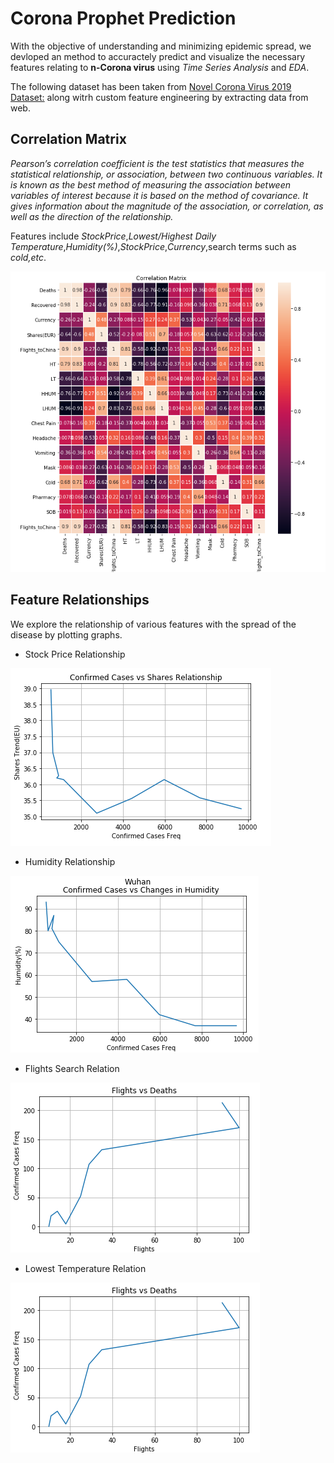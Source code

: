# Corona Prophet Prediction

With the objective of understanding and minimizing epidemic spread, we devloped an method to accuractely predict and visualize the necessary features relating to **n-Corona virus** using *Time Series Analysis* and *EDA*.

The following dataset has been taken from 
[Novel Corona Virus 2019 Dataset:](https://www.kaggle.com/sudalairajkumar/novel-corona-virus-2019-dataset) along witrh custom feature engineering by extracting data from web.



## Correlation Matrix 

_Pearson’s correlation coefficient is the test statistics that measures the statistical relationship, or association, between two continuous variables.  It is known as the best method of measuring the association between variables of interest because it is based on the method of covariance.  It gives information about the magnitude of the association, or correlation, as well as the direction of the relationship._

Features include  *StockPrice*,*Lowest/Highest Daily Temperature*,*Humidity(%)*,*StockPrice*,*Currency*,search terms such as *cold,etc*.

![](media/Feature_Correlation_Matrix.png)


## Feature Relationships
We explore the relationship of various features with the spread of the disease  by plotting graphs.

- Stock Price Relationship

![Stock](media/StocksEU.png)


-  Humidity  Relationship

![Stock](media/Humidity.png)


-  Flights Search  Relation

![Stock](media/CDvsFlights.png)


-  Lowest Temperature  Relation

![Stock](media/CDvsFlights.png)




